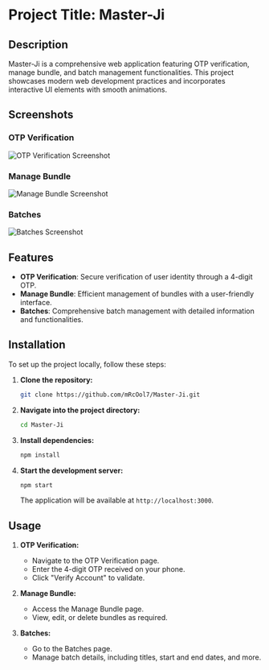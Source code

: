 # Project Title: Master-Ji

## Description
Master-Ji is a comprehensive web application featuring OTP verification, manage bundle, and batch management functionalities. This project showcases modern web development practices and incorporates interactive UI elements with smooth animations.

## Screenshots
### OTP Verification
![OTP Verification Screenshot](path/to/otp-verification-screenshot.png)

### Manage Bundle
![Manage Bundle Screenshot](path/to/manage-bundle-screenshot.png)

### Batches
![Batches Screenshot](path/to/batches-screenshot.png)

## Features
- **OTP Verification**: Secure verification of user identity through a 4-digit OTP.
- **Manage Bundle**: Efficient management of bundles with a user-friendly interface.
- **Batches**: Comprehensive batch management with detailed information and functionalities.

## Installation

To set up the project locally, follow these steps:

1. **Clone the repository:**

    ```bash
    git clone https://github.com/mRcOol7/Master-Ji.git
    ```

2. **Navigate into the project directory:**

    ```bash
    cd Master-Ji
    ```

3. **Install dependencies:**

    ```bash
    npm install
    ```

4. **Start the development server:**

    ```bash
    npm start
    ```

    The application will be available at `http://localhost:3000`.

## Usage

1. **OTP Verification:**
   - Navigate to the OTP Verification page.
   - Enter the 4-digit OTP received on your phone.
   - Click "Verify Account" to validate.

2. **Manage Bundle:**
   - Access the Manage Bundle page.
   - View, edit, or delete bundles as required.

3. **Batches:**
   - Go to the Batches page.
   - Manage batch details, including titles, start and end dates, and more.

